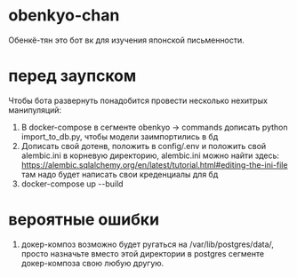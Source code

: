 # obenkyo-chan
Обенкё-тян это бот вк для изучения японской письменности.

# перед заупском

Чтобы бота развернуть понадобится провести несколько нехитрых манипуляций:
1. В docker-compose в сегменте obenkyo -> commands дописать python import_to_db.py, чтобы модели заимпортились в бд
2. Дописать свой дотенв, положить в config/.env и положить свой alembic.ini в корневую директорию, alembic.ini можно найти здесь: https://alembic.sqlalchemy.org/en/latest/tutorial.html#editing-the-ini-file там надо будет написать свои креденциалы для бд
3. docker-compose up --build

# вероятные ошибки
1. докер-композ возможно будет ругаться на /var/lib/postgres/data/, просто назначьте вместо этой директории в postgres сегменте докер-композа свою любую другую.

